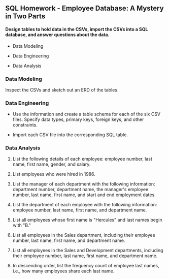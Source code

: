 ## SQL Homework - Employee Database: A Mystery in Two Parts

####  Design tables to hold data in the CSVs, import the CSVs into a SQL database, and answer questions about the data.

  * Data Modeling

  * Data Engineering

  * Data Analysis

### Data Modeling

Inspect the CSVs and sketch out an ERD of the tables.


### Data Engineering

  * Use the information and create a table schema for each of the six CSV files. Specify data types, primary keys, foreign keys, and other constraints.

  * Import each CSV file into the corresponding SQL table.

### Data Analysis
1. List the following details of each employee: employee number, last name, first name, gender, and salary.

2. List employees who were hired in 1986.

3. List the manager of each department with the following information: department number, department name, the manager's employee number, last name, first name, and start and end employment dates.

4. List the department of each employee with the following information: employee number, last name, first name, and department name.

5. List all employees whose first name is "Hercules" and last names begin with "B."

6. List all employees in the Sales department, including their employee number, last name, first name, and department name.

7. List all employees in the Sales and Development departments, including their employee number, last name, first name, and department name.

8. In descending order, list the frequency count of employee last names, i.e., how many employees share each last name.
